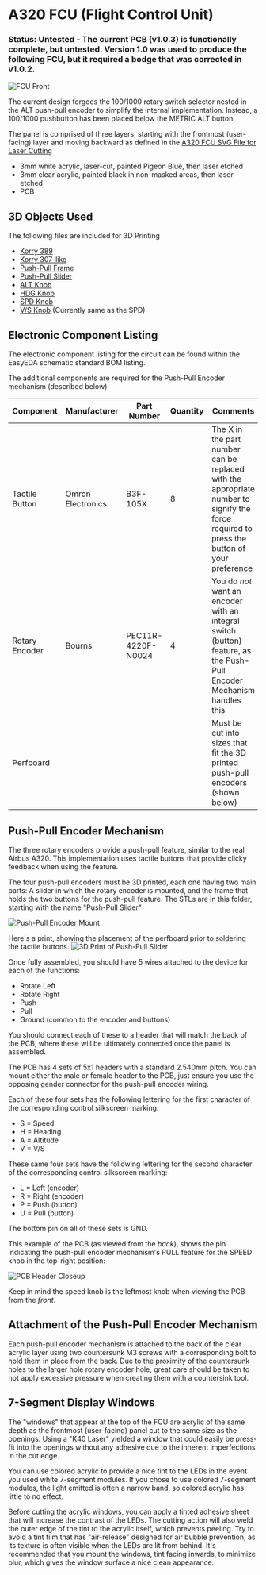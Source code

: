 # A320 FCU (Flight Control Unit)

### Status: **Untested** - The current PCB (v1.0.3) is functionally complete, but untested. Version 1.0 was used to produce the following FCU, but it required a bodge that was corrected in v1.0.2.

![FCU Front](https://user-images.githubusercontent.com/2242776/165022881-99ba330a-aba8-41ba-a877-558f19cb1174.jpg)

The current design forgoes the 100/1000 rotary switch selector nested in the ALT push-pull encoder to simplify the internal implementation. Instead, a 100/1000 pushbutton has been placed below the METRIC ALT button.

The panel is comprised of three layers, starting with the frontmost (user-facing) layer and moving backward as defined in the [A320 FCU SVG File for Laser Cutting](https://github.com/MobiFlight/mobiflight-panels/blob/main/aircraft/airbus-a32x/glareshield/fcu/airbus-a32x-fcu.svg)

- 3mm white acrylic, laser-cut, painted Pigeon Blue, then laser etched
- 3mm clear acrylic, painted black in non-masked areas, then laser etched
- PCB

## 3D Objects Used

The following files are included for 3D Printing

- [Korry 389](<https://github.com/MobiFlight/mobiflight-panels/blob/main/common/korry/Korry%20Switch%20389%20(3mm%20lens%2C%20B3F-105X%20Switch).stl>)
- [Korry 307-like](<https://github.com/MobiFlight/mobiflight-panels/blob/main/common/korry/Korry%20Switch%20307-like%20(3mm%20lens%2C%20B3F-105X%20Switch).stl>)
- [Push-Pull Frame](<https://github.com/MobiFlight/mobiflight-panels/blob/main/aircraft/airbus-a32x/glareshield/fcu/Push-Pull%20Frame%20(B3F-105X%20Series).stl>)
- [Push-Pull Slider](<https://github.com/MobiFlight/mobiflight-panels/blob/main/aircraft/airbus-a32x/glareshield/fcu/Push-Pull%20Slider%20(B3F-105X%20Series).stl>)
- [ALT Knob](<https://github.com/MobiFlight/mobiflight-panels/blob/main/aircraft/airbus-a32x/glareshield/fcu/FCU%20Knob%20(ALT%2C%2014mm%20Skirt%2C%206.7mm%20Hole).stl>)
- [HDG Knob](<https://github.com/MobiFlight/mobiflight-panels/blob/main/aircraft/airbus-a32x/glareshield/fcu/FCU%20Knob%20(HDG%2C%2014mm%20Skirt%2C%206.7mm%20Hole).stl>)
- [SPD Knob](<https://github.com/MobiFlight/mobiflight-panels/blob/main/aircraft/airbus-a32x/glareshield/fcu/FCU%20Knob%20(SPD%20%26%20VS%2C%2014mm%20Skirt%2C%206.7mm%20Hole).stl>)
- [V/S Knob](<https://github.com/MobiFlight/mobiflight-panels/blob/main/aircraft/airbus-a32x/glareshield/fcu/FCU%20Knob%20(SPD%20%26%20VS%2C%2014mm%20Skirt%2C%206.7mm%20Hole).stl>) (Currently same as the SPD)

## Electronic Component Listing

The electronic component listing for the circuit can be found within the EasyEDA schematic standard BOM listing.

The additional components are required for the Push-Pull Encoder mechanism (described below)

| Component      | Manufacturer      | Part Number        | Quantity | Comments                                                                                                                                  |
| -------------- | ----------------- | ------------------ | -------- | ----------------------------------------------------------------------------------------------------------------------------------------- |
| Tactile Button | Omron Electronics | B3F-105X           | 8        | The X in the part number can be replaced with the appropriate number to signify the force required to press the button of your preference |
| Rotary Encoder | Bourns            | PEC11R-4220F-N0024 | 4        | You do _not_ want an encoder with an integral switch (button) feature, as the Push-Pull Encoder Mechanism handles this                    |
| Perfboard      |                   |                    |          | Must be cut into sizes that fit the 3D printed push-pull encoders (shown below)                                                           |

## Push-Pull Encoder Mechanism

The three rotary encoders provide a push-pull feature, similar to the real Airbus A320. This implementation uses tactile buttons that provide clicky feedback when using the feature.

The four push-pull encoders must be 3D printed, each one having two main parts: A slider in which the rotary encoder is mounted, and the frame that holds the two buttons for the push-pull feature. The STLs are in this folder, starting with the name "Push-Pull Slider"

![Push-Pull Encoder Mount](https://user-images.githubusercontent.com/2242776/132796173-a47dbb3f-043a-455c-9826-34de717b2fec.jpg)

Here's a print, showing the placement of the perfboard prior to soldering the tactile buttons.
![3D Print of Push-Pull Slider](https://user-images.githubusercontent.com/2242776/132796985-3013e505-e886-4e21-b403-84c06be06381.png)

Once fully assembled, you should have 5 wires attached to the device for each of the functions:

- Rotate Left
- Rotate Right
- Push
- Pull
- Ground (common to the encoder and buttons)

You should connect each of these to a header that will match the back of the PCB, where these will be ultimately connected once the panel is assembled.

The PCB has 4 sets of 5x1 headers with a standard 2.540mm pitch. You can mount either the male or female header to the PCB, just ensure you use the opposing gender connector for the push-pull encoder wiring.

Each of these four sets has the following lettering for the first character of the corresponding control silkscreen marking:

- S = Speed
- H = Heading
- A = Altitude
- V = V/S

These same four sets have the following lettering for the second character of the corresponding control silkscreen marking:

- L = Left (encoder)
- R = Right (encoder)
- P = Push (button)
- U = Pull (button)

The bottom pin on all of these sets is GND.

This example of the PCB (as viewed from the _back_), shows the pin indicating the push-pull encoder mechanism's PULL feature for the SPEED knob in the top-right position:

![PCB Header Closeup](https://user-images.githubusercontent.com/2242776/132797899-5f7ce723-6485-41d5-84f1-227561c238dd.jpg)

Keep in mind the speed knob is the leftmost knob when viewing the PCB from the _front_.

## Attachment of the Push-Pull Encoder Mechanism

Each push-pull encoder mechanism is attached to the back of the clear acrylic layer using two countersunk M3 screws with a corresponding bolt to hold them in place from the back. Due to the proximity of the countersunk holes to the larger hole rotary encoder hole, great care should be taken to not apply excessive pressure when creating them with a countersink tool.

## 7-Segment Display Windows

The "windows" that appear at the top of the FCU are acrylic of the same depth as the frontmost (user-facing) panel cut to the same size as the openings. Using a "K40 Laser" yielded a window that could easily be press-fit into the openings without any adhesive due to the inherent imperfections in the cut edge.

You can use colored acrylic to provide a nice tint to the LEDs in the event you used white 7-segment modules. If you chose to use colored 7-segment modules, the light emitted is often a narrow band, so colored acrylic has little to no effect.

Before cutting the acrylic windows, you can apply a tinted adhesive sheet that will increase the contrast of the LEDs. The cutting action will also weld the outer edge of the tint to the acrylic itself, which prevents peeling. Try to avoid a tint film that has "air-release" designed for air bubble prevention, as its texture is often visible when the LEDs are lit from behind. It's recommended that you mount the windows, tint facing inwards, to minimize blur, which gives the window surface a nice clean appearance.
